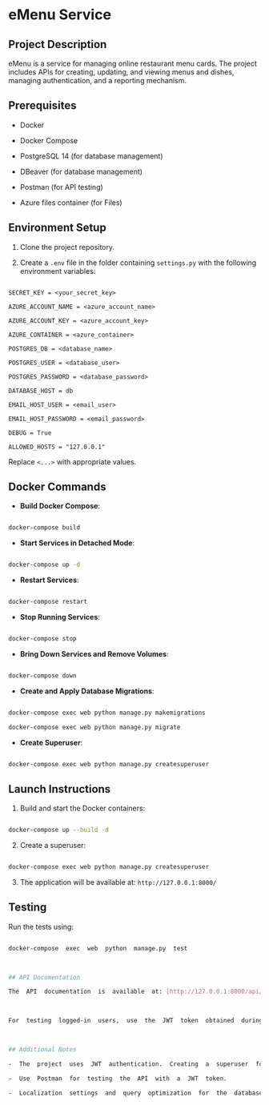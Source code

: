 
# eMenu Service

  

## Project Description

eMenu is a service for managing online restaurant menu cards. The project includes APIs for creating, updating, and viewing menus and dishes, managing authentication, and a reporting mechanism.

  

## Prerequisites

- Docker

- Docker Compose

- PostgreSQL 14 (for database management)

- DBeaver (for database management)

- Postman (for API testing)

- Azure files container (for Files)

  

## Environment Setup

1. Clone the project repository.

2. Create a `.env` file in the folder containing `settings.py` with the following environment variables:

  

```plaintext

SECRET_KEY = <your_secret_key>

AZURE_ACCOUNT_NAME = <azure_account_name>

AZURE_ACCOUNT_KEY = <azure_account_key>

AZURE_CONTAINER = <azure_container>

POSTGRES_DB = <database_name>

POSTGRES_USER = <database_user>

POSTGRES_PASSWORD = <database_password>

DATABASE_HOST = db

EMAIL_HOST_USER = <email_user>

EMAIL_HOST_PASSWORD = <email_password>

DEBUG = True

ALLOWED_HOSTS = "127.0.0.1"

```

  

Replace `<...>` with appropriate values.

  

## Docker Commands

-  **Build Docker Compose**:

```bash

docker-compose build

```

-  **Start Services in Detached Mode**:

```bash

docker-compose up -d

```
-  **Restart Services**:

```bash

docker-compose restart

```

-  **Stop Running Services**:

```bash

docker-compose stop

```

-  **Bring Down Services and Remove Volumes**:

```bash

docker-compose down

```

-  **Create and Apply Database Migrations**:

```bash

docker-compose exec web python manage.py makemigrations

docker-compose exec web python manage.py migrate

```

-  **Create Superuser**:

```bash

docker-compose exec web python manage.py createsuperuser

```

  

## Launch Instructions

1. Build and start the Docker containers:

```bash

docker-compose up --build -d

```

2. Create a superuser:

```bash

docker-compose exec web python manage.py createsuperuser

```

3. The application will be available at: `http://127.0.0.1:8000/`

  

## Testing

Run the tests using:

```bash

docker-compose  exec  web  python  manage.py  test

  

## API Documentation

The  API  documentation  is  available  at: [http://127.0.0.1:8000/api/schema/swagger-ui/](http://127.0.0.1:8000/api/schema/swagger-ui/)

  

For  testing  logged-in  users,  use  the  JWT  token  obtained  during  authentication.

  

## Additional Notes

-  The  project  uses  JWT  authentication.  Creating  a  superuser  for  application  management  is  recommended.

-  Use  Postman  for  testing  the  API  with  a  JWT  token.

-  Localization  settings  and  query  optimization  for  the  database  have  been  considered  in  the  project.